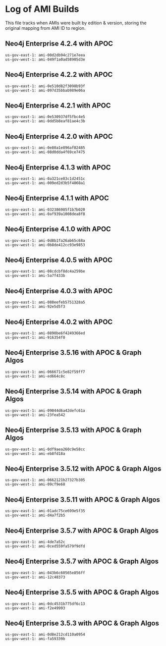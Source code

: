 # Log of AMI Builds

This file tracks when AMIs were built by edition & version, storing the original mapping
from AMI ID to region.

## Neo4j Enterprise 4.2.4 with APOC
```
us-gov-east-1: ami-00d2db94c271e7eea
us-gov-west-1: ami-049f1a0ad58905d3e

```

## Neo4j Enterprise 4.2.2 with APOC
```
us-gov-east-1: ami-0e510d82f3098b93f
us-gov-west-1: ami-097d35bbab989e06a
```
## Neo4j Enterprise 4.2.1 with APOC
```
us-gov-east-1: ami-0e530937df5fbc4e5
us-gov-west-1: ami-0dd5b8eaf81ae4c3b
```
## Neo4j Enterprise 4.2.0 with APOC
```
us-gov-east-1: ami-0e80a1e896af02485
us-gov-west-1: ami-08d0dda4f69ce7475
```

## Neo4j Enterprise 4.1.3 with APOC
```
us-gov-east-1: ami-0a321ce83c1d2451c
us-gov-west-1: ami-009ed2d3b5f4060a1
```

## Neo4j Enterprise 4.1.1 with APOC
```
us-gov-east-1: ami-032386985f1b7b020
us-gov-west-1: ami-0af939a1008dea8f8
```

## Neo4j Enterprise 4.1.0 with APOC

```
us-gov-east-1: ami-0d8b1fa26ab65c68a
us-gov-west-1: ami-0b8de412cc93e9853

```

## Neo4j Enterprise 4.0.5 with APOC

```
us-gov-east-1: ami-08cdcbf8dc4a259be
us-gov-west-1: ami-5a7f433b
```

## Neo4j Enterprise 4.0.3 with APOC

```
us-gov-east-1: ami-088eefeb5751328a5
us-gov-west-1: ami-92e5d5f3
```

## Neo4j Enterprise 4.0.2 with APOC

```
us-gov-east-1: ami-0890be6f4249366ed
us-gov-west-1: ami-916354f0
```

## Neo4j Enterprise 3.5.16 with APOC & Graph Algos

```
us-gov-east-1: ami-066671c5e82f59ff7
us-gov-west-1: ami-ed664c8c
```

## Neo4j Enterprise 3.5.14 with APOC & Graph Algos

```
us-gov-east-1: ami-09044d6a42defc61a
us-gov-west-1: ami-23fea542
```

## Neo4j Enterprise 3.5.13 with APOC & Graph Algos

```
us-gov-east-1: ami-0df9aea260c9e58cc
us-gov-west-1: ami-eb8fd18a
```

## Neo4j Enterprise 3.5.12 with APOC & Graph Algos

```
us-gov-east-1: ami-0662121b27327b305
us-gov-west-1: ami-09cf9e68
```

## Neo4j Enterprise 3.5.11 with APOC & Graph Algos

```
us-gov-east-1: ami-01adc75ce699e5f35
us-gov-west-1: ami-d4a7f2b5
```

## Neo4j Enterprise 3.5.7 with APOC & Graph Algos

```
us-gov-east-1: ami-4de7a52c
us-gov-west-1: ami-0ced559fa579f9dfd
```

## Neo4j Enterprise 3.5.7 with APOC & Graph Algos

```
us-gov-east-1: ami-043b6c60565e856ff
us-gov-west-1: ami-12c48373
```

## Neo4j Enterprise 3.5.5 with APOC & Graph Algos

```
us-gov-east-1: ami-0dc4531b775df6c13
us-gov-west-1: ami-f2e49993
```

## Neo4j Enterprise 3.5.3 with APOC & Graph Algos

```
us-gov-east-1: ami-0d8e212cd110a0954
us-gov-west-1: ami-fa59339b
```
